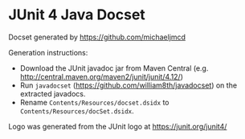 JUnit 4 Java Docset
=======================

Docset generated by https://github.com/michaeljmcd

Generation instructions:

* Download the JUnit javadoc jar from Maven Central (e.g. http://central.maven.org/maven2/junit/junit/4.12/)
* Run `javadocset` (https://github.com/william8th/javadocset) on the extracted javadocs.
* Rename `Contents/Resources/docset.dsidx` to `Contents/Resources/docSet.dsidx`.

Logo was generated from the JUnit logo at https://junit.org/junit4/
